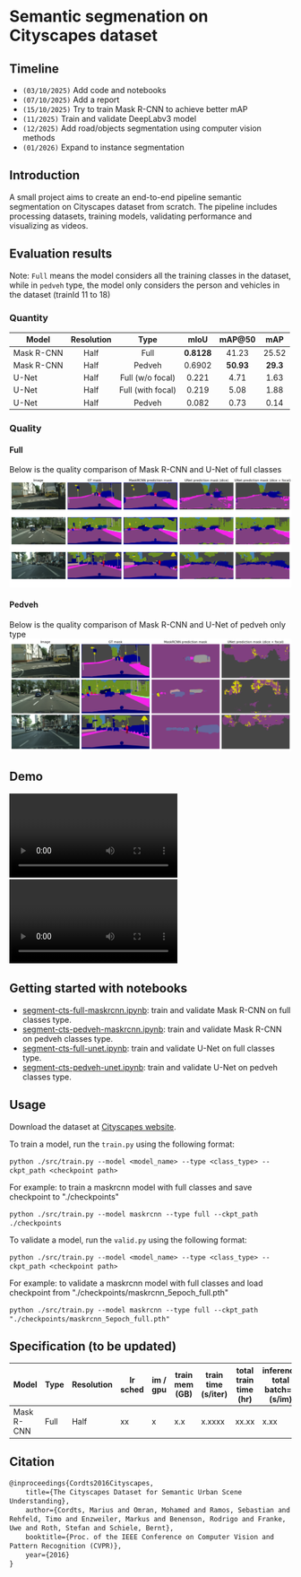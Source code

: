# Semantic segmenation on Cityscapes dataset
## Timeline
- `(03/10/2025)` Add code and notebooks
- `(07/10/2025)` Add a report
- `(15/10/2025)` Try to train Mask R-CNN to achieve better mAP
- `(11/2025)` Train and validate DeepLabv3 model
- `(12/2025)` Add road/objects segmentation using computer vision methods 
- `(01/2026)` Expand to instance segmentation

## Introduction
A small project aims to create an end-to-end pipeline semantic segmentation on Cityscapes dataset from scratch. The pipeline includes processing datasets, training models, validating performance and visualizing as videos.

## Evaluation results
Note: `Full` means the model considers all the training classes in the dataset, while in `pedveh` type, the model only considers the person and vehicles in the dataset (trainId 11 to 18)
### Quantity
| Model | Resolution | Type | mIoU | mAP@50 | mAP |
|-------|:----------:|:----:|:----:|:------:|:---:|
| Mask R-CNN | Half | Full | **0.8128** | 41.23 | 25.52 |
| Mask R-CNN | Half | Pedveh | 0.6902 | **50.93** | **29.3** |
| U-Net | Half | Full (w/o focal) | 0.221 | 4.71 | 1.63 |
| U-Net | Half | Full (with focal) | 0.219 | 5.08 | 1.88 |
| U-Net | Half | Pedveh | 0.082 | 0.73 | 0.14 |
### Quality
#### Full
Below is the quality comparison of Mask R-CNN and U-Net of full classes
![Compare full type](demo/images/CompareFull.png)
#### Pedveh
Below is the quality comparison of Mask R-CNN and U-Net of pedveh only type
![Compare pedveh type](demo/images/CompareObject.png)

## Demo 
![Colorized video](demo/videos/demo_video_color.mp4)
![Semantic masked video](demo/videos/demo_video_semantic.mp4)

## Getting started with notebooks
- [segment-cts-full-maskrcnn.ipynb](src/segment-cts-full-maskrcnn.ipynb): train and validate Mask R-CNN on full classes type.
- [segment-cts-pedveh-maskrcnn.ipynb](src/segment-cts-pedveh-maskrcnn.ipynb): train and validate Mask R-CNN on pedveh classes type.
- [segment-cts-full-unet.ipynb](src/segment-cts-full-unet.ipynb): train and validate U-Net on full classes type.
- [segment-cts-pedveh-unet.ipynb](src/segment-cts-pedveh-unet.ipynb): train and validate U-Net on pedveh classes type.

## Usage
Download the dataset at [Cityscapes website](https://www.cityscapes-dataset.com/).

To train a model, run the `train.py` using the following format: 
```
python ./src/train.py --model <model_name> --type <class_type> --ckpt_path <checkpoint path>
```
For example: to train a maskrcnn model with full classes and save checkpoint to "./checkpoints"
```
python ./src/train.py --model maskrcnn --type full --ckpt_path ./checkpoints
```

To validate a model, run the `valid.py` using the following format: 
```
python ./src/train.py --model <model_name> --type <class_type> --ckpt_path <checkpoint path>
```
For example: to validate a maskrcnn model with full classes and load checkpoint from "./checkpoints/maskrcnn_5epoch_full.pth"
```
python ./src/train.py --model maskrcnn --type full --ckpt_path "./checkpoints/maskrcnn_5epoch_full.pth"
```

## Specification (to be updated)
Model | Type | Resolution | lr sched | im / gpu | train mem (GB) | train time (s/iter) | total train time (hr) | inference total batch=4 (s/im) | inference model batch=4 (s/im) | inference model batch=1 (s/im) | mask AP 
-- | -- | -- | -- | -- | -- | -- | -- | -- | -- | -- | -- |
Mask R-CNN | Full | Half | xx | x | x.x | x.xxxx | xx.xx | x.xx | x.xx | x.xx | x.xx | x.xx | - | xxx |


## Citation
```
@inproceedings{Cordts2016Cityscapes,
    title={The Cityscapes Dataset for Semantic Urban Scene Understanding},
    author={Cordts, Marius and Omran, Mohamed and Ramos, Sebastian and Rehfeld, Timo and Enzweiler, Markus and Benenson, Rodrigo and Franke, Uwe and Roth, Stefan and Schiele, Bernt},
    booktitle={Proc. of the IEEE Conference on Computer Vision and Pattern Recognition (CVPR)},
    year={2016}
}
```